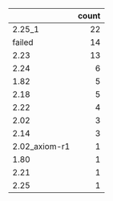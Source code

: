 |               |   count |
|:--------------|--------:|
| 2.25_1        |      22 |
| failed        |      14 |
| 2.23          |      13 |
| 2.24          |       6 |
| 1.82          |       5 |
| 2.18          |       5 |
| 2.22          |       4 |
| 2.02          |       3 |
| 2.14          |       3 |
| 2.02_axiom-r1 |       1 |
| 1.80          |       1 |
| 2.21          |       1 |
| 2.25          |       1 |